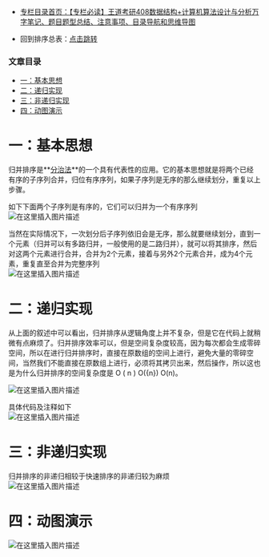  

- [专栏目录首页：【专栏必读】王道考研408数据结构+计算机算法设计与分析万字笔记、题目题型总结、注意事项、目录导航和思维导图](https://zhangxing-tech.blog.csdn.net/article/details/121501138?spm=1001.2014.3001.5502)

- 回到排序总表：[点击跳转](https://zhangxing-tech.blog.csdn.net/article/details/113772137)

### 文章目录

- [一：基本思想](#_7)
- [二：递归实现](#_16)
- [三：非递归实现](#_24)
- [四：动图演示](#_28)

# 一：基本思想

归并排序是**[分治法](https://baike.baidu.com/item/%E5%88%86%E6%B2%BB%E6%B3%95/2407337?fr=aladdin)**的一个具有代表性的应用。它的基本思想就是将两个已经有序的子序列合并，归位有序序列，如果子序列是无序的那么继续划分，重复以上步骤。

如下下面两个子序列是有序的，它们可以归并为一个有序序列  
![在这里插入图片描述](https://ziquyun.com/main/csdn/img?url=https%3A%2F%2Fimg-blog.csdnimg.cn%2F20210214081510814.png%3Fx-oss-process%3Dimage%2Fwatermark%2Ctype_ZmFuZ3poZW5naGVpdGk%2Cshadow_10%2Ctext_aHR0cHM6Ly9ibG9nLmNzZG4ubmV0L3FxXzM5MTgzMDM0%2Csize_16%2Ccolor_FFFFFF%2Ct_70&rfUrl=https%3A%2F%2Fzhangxing-tech.blog.csdn.net%2Farticle%2Fdetails%2F113805502)

当然在实际情况下，一次划分后子序列依旧会是无序，那么就要继续划分，直到一个元素（归并可以有多路归并，一般使用的是二路归并），就可以将其排序，然后对这两个元素进行合并，合并为2个元素，接着与另外2个元素合并，成为4个元素，重复直至合并为完整序列  
![在这里插入图片描述](https://ziquyun.com/main/csdn/img?url=https%3A%2F%2Fimg-blog.csdnimg.cn%2F20210214082755432.png%3Fx-oss-process%3Dimage%2Fwatermark%2Ctype_ZmFuZ3poZW5naGVpdGk%2Cshadow_10%2Ctext_aHR0cHM6Ly9ibG9nLmNzZG4ubmV0L3FxXzM5MTgzMDM0%2Csize_16%2Ccolor_FFFFFF%2Ct_70&rfUrl=https%3A%2F%2Fzhangxing-tech.blog.csdn.net%2Farticle%2Fdetails%2F113805502)

# 二：递归实现

从上面的叙述中可以看出，归并排序从逻辑角度上并不复杂，但是它在代码上就稍微有点麻烦了。归并排序效率可以，但是空间复杂度较高，因为每次都会生成零碎空间，所以在进行归并排序时，直接在原数组的空间上进行，避免大量的零碎空间，当然我们不能直接在原数组上进行，必须将其拷贝出来，然后操作，所以这也是为什么归并排序的空间复杂度是 O \( n \) O\(\{n\}\) O\(n\)。

![在这里插入图片描述](https://ziquyun.com/main/csdn/img?url=https%3A%2F%2Fimg-blog.csdnimg.cn%2F20210214085509803.png%3Fx-oss-process%3Dimage%2Fwatermark%2Ctype_ZmFuZ3poZW5naGVpdGk%2Cshadow_10%2Ctext_aHR0cHM6Ly9ibG9nLmNzZG4ubmV0L3FxXzM5MTgzMDM0%2Csize_16%2Ccolor_FFFFFF%2Ct_70&rfUrl=https%3A%2F%2Fzhangxing-tech.blog.csdn.net%2Farticle%2Fdetails%2F113805502)

具体代码及注释如下  
![在这里插入图片描述](https://ziquyun.com/main/csdn/img?url=https%3A%2F%2Fimg-blog.csdnimg.cn%2F20210214094007652.png%3Fx-oss-process%3Dimage%2Fwatermark%2Ctype_ZmFuZ3poZW5naGVpdGk%2Cshadow_10%2Ctext_aHR0cHM6Ly9ibG9nLmNzZG4ubmV0L3FxXzM5MTgzMDM0%2Csize_16%2Ccolor_FFFFFF%2Ct_70&rfUrl=https%3A%2F%2Fzhangxing-tech.blog.csdn.net%2Farticle%2Fdetails%2F113805502)

# 三：非递归实现

归并排序的非递归相较于快速排序的非递归较为麻烦  
![在这里插入图片描述](https://ziquyun.com/main/csdn/img?url=https%3A%2F%2Fimg-blog.csdnimg.cn%2F20210214161543124.png%3Fx-oss-process%3Dimage%2Fwatermark%2Ctype_ZmFuZ3poZW5naGVpdGk%2Cshadow_10%2Ctext_aHR0cHM6Ly9ibG9nLmNzZG4ubmV0L3FxXzM5MTgzMDM0%2Csize_16%2Ccolor_FFFFFF%2Ct_70&rfUrl=https%3A%2F%2Fzhangxing-tech.blog.csdn.net%2Farticle%2Fdetails%2F113805502)

# 四：动图演示

![在这里插入图片描述](https://ziquyun.com/main/csdn/img?url=https%3A%2F%2Fimg-blog.csdnimg.cn%2F20210216163938283.gif&rfUrl=https%3A%2F%2Fzhangxing-tech.blog.csdn.net%2Farticle%2Fdetails%2F113805502)